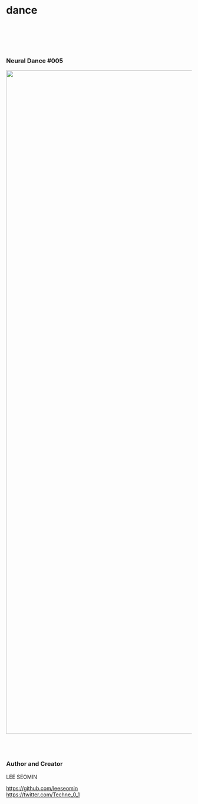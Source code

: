 # dance

 <br/><br/>
  <br/><br/>

### Neural Dance #005

 <img src="https://github.com/leeseomin/dance/blob/main/art/dance5.png" width="1800"> 
 
 
 <br/><br/>
 
 
 
  ### Author and Creator
 
 LEE SEOMIN
 
 https://github.com/leeseomin 
  <br/> 
 https://twitter.com/Techne_0_1
 
